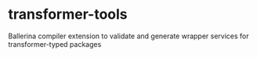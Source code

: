 # transformer-tools
Ballerina compiler extension to validate and generate wrapper services for transformer-typed packages
